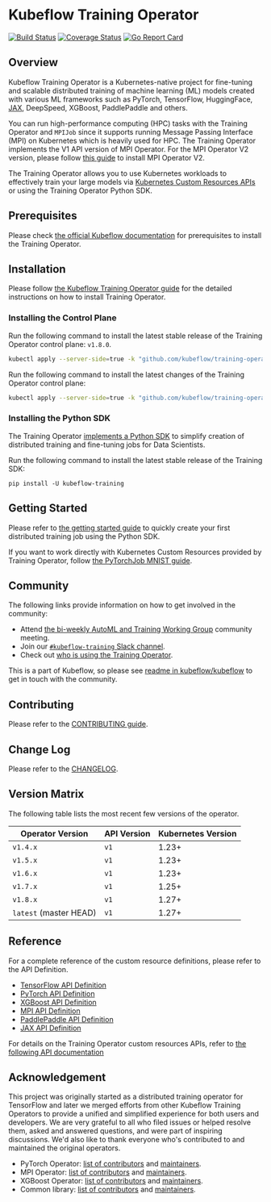 # Kubeflow Training Operator

[![Build Status](https://github.com/kubeflow/training-operator/actions/workflows/test-go.yaml/badge.svg?branch=master)](https://github.com/kubeflow/training-operator/actions/workflows/test-go.yaml?branch=master)
[![Coverage Status](https://coveralls.io/repos/github/kubeflow/training-operator/badge.svg?branch=master)](https://coveralls.io/github/kubeflow/training-operator?branch=master)
[![Go Report Card](https://goreportcard.com/badge/github.com/kubeflow/training-operator)](https://goreportcard.com/report/github.com/kubeflow/training-operator)

## Overview

Kubeflow Training Operator is a Kubernetes-native project for fine-tuning and
scalable distributed training of machine learning (ML) models created with various ML frameworks
such as PyTorch, TensorFlow, HuggingFace, [JAX](https://jax.readthedocs.io/en/latest/), DeepSpeed, XGBoost, PaddlePaddle and others.

You can run high-performance computing (HPC) tasks with the Training Operator and `MPIJob` since it
supports running Message Passing Interface (MPI) on Kubernetes which is heavily used for HPC.
The Training Operator implements the V1 API version of MPI Operator. For the MPI Operator V2 version,
please follow [this guide](https://www.kubeflow.org/docs/components/training/user-guides/mpi/) to
install MPI Operator V2.

The Training Operator allows you to use Kubernetes workloads to effectively train your large models
via [Kubernetes Custom Resources APIs](https://kubernetes.io/docs/concepts/extend-kubernetes/api-extension/custom-resources/)
or using the Training Operator Python SDK.

## Prerequisites

Please check [the official Kubeflow documentation](https://www.kubeflow.org/docs/components/training/installation/#prerequisites)
for prerequisites to install the Training Operator.

## Installation

Please follow [the Kubeflow Training Operator guide](https://www.kubeflow.org/docs/components/training/installation/#installing-the-training-operator)
for the detailed instructions on how to install Training Operator.

### Installing the Control Plane

Run the following command to install the latest stable release of the Training Operator control plane: `v1.8.0`.

```bash
kubectl apply --server-side=true -k "github.com/kubeflow/training-operator.git/manifests/overlays/standalone?ref=v1.8.0"
```

Run the following command to install the latest changes of the Training Operator control plane:

```bash
kubectl apply --server-side=true -k "github.com/kubeflow/training-operator/manifests/overlays/standalone"
```

### Installing the Python SDK

The Training Operator [implements a Python SDK](https://pypi.org/project/kubeflow-training/)
to simplify creation of distributed training and fine-tuning jobs for Data Scientists.

Run the following command to install the latest stable release of the Training SDK:

```
pip install -U kubeflow-training
```

## Getting Started

Please refer to [the getting started guide](https://www.kubeflow.org/docs/components/training/getting-started/#getting-started-with-pytorchjob)
to quickly create your first distributed training job using the Python SDK.

If you want to work directly with Kubernetes Custom Resources provided by Training Operator,
follow [the PyTorchJob MNIST guide](https://www.kubeflow.org/docs/components/training/pytorch/#creating-a-pytorch-training-job).

## Community

The following links provide information on how to get involved in the community:

- Attend [the bi-weekly AutoML and Training Working Group](https://bit.ly/2PWVCkV) community meeting.
- Join our [`#kubeflow-training` Slack channel](https://www.kubeflow.org/docs/about/community/#kubeflow-slack).
- Check out [who is using the Training Operator](ADOPTERS.md).

This is a part of Kubeflow, so please see [readme in kubeflow/kubeflow](https://github.com/kubeflow/kubeflow#get-involved) to get in touch with the community.

## Contributing

Please refer to the [CONTRIBUTING guide](CONTRIBUTING.md).

## Change Log

Please refer to the [CHANGELOG](CHANGELOG.md).

## Version Matrix

The following table lists the most recent few versions of the operator.

| Operator Version       | API Version | Kubernetes Version |
| ---------------------- | ----------- | ------------------ |
| `v1.4.x`               | `v1`        | 1.23+              |
| `v1.5.x`               | `v1`        | 1.23+              |
| `v1.6.x`               | `v1`        | 1.23+              |
| `v1.7.x`               | `v1`        | 1.25+              |
| `v1.8.x`               | `v1`        | 1.27+              |
| `latest` (master HEAD) | `v1`        | 1.27+              |

## Reference

For a complete reference of the custom resource definitions, please refer to the API Definition.

- [TensorFlow API Definition](pkg/apis/kubeflow.org/v1/tensorflow_types.go)
- [PyTorch API Definition](pkg/apis/kubeflow.org/v1/pytorch_types.go)
- [XGBoost API Definition](pkg/apis/kubeflow.org/v1/xgboost_types.go)
- [MPI API Definition](pkg/apis/kubeflow.org/v1/mpi_types.go)
- [PaddlePaddle API Definition](pkg/apis/kubeflow.org/v1/paddlepaddle_types.go)
- [JAX API Definition](pkg/apis/kubeflow.org/v1/jax_types.go)

For details on the Training Operator custom resources APIs, refer to
[the following API documentation](docs/api/kubeflow.org_v1_generated.asciidoc)

## Acknowledgement

This project was originally started as a distributed training operator for TensorFlow and later we
merged efforts from other Kubeflow Training Operators to provide a unified and simplified experience
for both users and developers. We are very grateful to all who filed issues or helped resolve them,
asked and answered questions, and were part of inspiring discussions.
We'd also like to thank everyone who's contributed to and maintained the original operators.

- PyTorch Operator: [list of contributors](https://github.com/kubeflow/pytorch-operator/graphs/contributors)
  and [maintainers](https://github.com/kubeflow/pytorch-operator/blob/master/OWNERS).
- MPI Operator: [list of contributors](https://github.com/kubeflow/mpi-operator/graphs/contributors)
  and [maintainers](https://github.com/kubeflow/mpi-operator/blob/master/OWNERS).
- XGBoost Operator: [list of contributors](https://github.com/kubeflow/xgboost-operator/graphs/contributors)
  and [maintainers](https://github.com/kubeflow/xgboost-operator/blob/master/OWNERS).
- Common library: [list of contributors](https://github.com/kubeflow/common/graphs/contributors) and
  [maintainers](https://github.com/kubeflow/common/blob/master/OWNERS).
